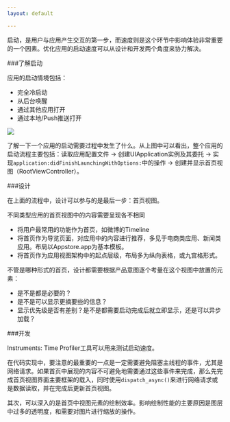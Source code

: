```yaml
---
layout: default

---
```


启动，是用户与应用产生交互的第一步，而速度则是这个环节中影响体验非常重要的一个因素。优化应用的启动速度可以从设计和开发两个角度来协力解决。

###了解启动

应用的启动情境包括：

* 完全冷启动
* 从后台唤醒
* 通过其他应用打开
* 通过本地/Push推送打开

![](http://oleb.net/media/xcode-4-2-app-launch-sequence-700px.png)


了解一下一个应用的启动需要过程中发生了什么。从上图中可以看出，整个应用的启动流程主要包括：读取应用配置文件 -> 创建UIApplication实例及其委托 -> 实现`application:didFinishLaunchingWithOptions:`中的操作 -> 创建并显示首页视图（RootViewController）。

###设计

在上面的流程中，设计可以参与的是最后一步：首页视图。

不同类型应用的首页视图中的内容需要呈现各不相同

* 将用户最常用的功能作为首页，如微博的Timeline
* 将首页作为导览页面，对应用中的内容进行推荐，多见于电商类应用、新闻类应用。布局以Appstore.app为基本模板。
* 将首页作为应用视图架构中的起点层级，布局多为纵向表格，或九宫格形式。

不管是哪种形式的首页，设计都需要根据产品意图逐个考量在这个视图中放置的元素：

* 是不是都是必要的？
* 是不是可以显示更摘要些的信息？
* 显示优先级是否有差别？是不是都需要启动完成后就立即显示，还是可以异步加载？

###开发

Instruments: Time Profiler工具可以用来测试启动速度。

在代码实现中，要注意的最重要的一点是一定需要避免阻塞主线程的事件，尤其是网络请求。如果首页中展现的内容不可避免地需要通过这些事件来完成，那么先完成首页视图界面主要框架的载入，同时使用`dispatch_async()`来进行网络请求或是数据读取，并在完成后更新首页视图。

其次，可以深入的是首页中视图元素的绘制效率。影响绘制性能的主要原因是图层中过多的透明度，和需要对图片进行缩放的操作。
